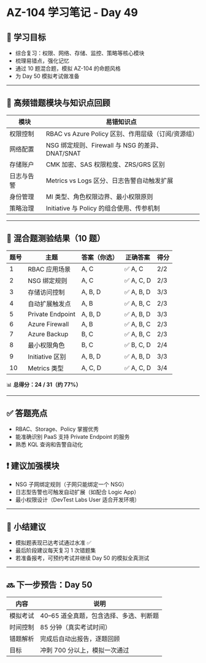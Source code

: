 # AZ-104 学习笔记 - Day 49

## 🎯 学习目标

- 综合复习：权限、网络、存储、监控、策略等核心模块
- 梳理易错点，强化记忆
- 通过 10 题混合题，模拟 AZ-104 的命题风格
- 为 Day 50 模拟考试做准备

---

## 📌 高频错题模块与知识点回顾

| 模块           | 易错知识点                                      |
|----------------|--------------------------------------------------|
| 权限控制       | RBAC vs Azure Policy 区别、作用层级（订阅/资源组） |
| 网络配置       | NSG 绑定规则、Firewall 与 NSG 的差异、DNAT/SNAT |
| 存储账户       | CMK 加密、SAS 权限粒度、ZRS/GRS 区别             |
| 日志与告警     | Metrics vs Logs 区分、日志告警自动触发扩展        |
| 身份管理       | MI 类型、角色权限边界、最小权限原则              |
| 策略治理       | Initiative 与 Policy 的组合使用、传参机制        |

---

## 🧪 混合题测验结果（10 题）

| 题号 | 主题           | 答案（你选） | 正确答案       | 得分 |
|------|----------------|--------------|----------------|------|
| 1    | RBAC 应用场景   | A, C         | ✅ A, C         | 2/2  |
| 2    | NSG 绑定规则    | A, C         | ✅ A, C, D      | 2/3  |
| 3    | 存储访问控制    | A, B, D      | ✅ A, B, D      | 3/3  |
| 4    | 自动扩展触发点  | A, B         | ✅ A, B, C      | 2/3  |
| 5    | Private Endpoint| A, B, D      | ✅ A, B, D      | 3/3  |
| 6    | Azure Firewall | A, B         | ✅ A, B, C      | 2/3  |
| 7    | Azure Backup    | B, C         | ✅ A, B, C      | 2/3  |
| 8    | 最小权限角色    | B, C         | ✅ B, C, D      | 2/4  |
| 9    | Initiative 区别 | A, B, D      | ✅ A, B, D      | 3/3  |
| 10   | Metrics 类型     | A, C, D      | ✅ A, C, D      | 3/4  |

📊 **总得分：24 / 31（约 77%）**

---

## ✅ 答题亮点

- RBAC、Storage、Policy 掌握优秀
- 能准确识别 PaaS 支持 Private Endpoint 的服务
- 熟悉 KQL 查询和告警自动化

## ❗ 建议加强模块

- NSG 子网绑定规则（子网只能绑定一个 NSG）
- 日志型告警也可触发自动扩展（如配合 Logic App）
- 最小权限设计（DevTest Labs User 适合开发环境）

---

## 🧠 小结建议

- 模拟题表现已达考试通过水准 ✅  
- 最后阶段建议每天复习 1 次错题集  
- 若准备报考，可预约考试并继续 Day 50 的模拟全真测试

---

## 🔜 下一步预告：Day 50

| 内容         | 说明                                     |
|--------------|------------------------------------------|
| 模拟考试     | 40–65 道全真题，包含选择、多选、判断题   |
| 时间控制     | 85 分钟（真实考试时间）                   |
| 错题解析     | 完成后自动出报告，逐题回顾                |
| 目标         | 冲刺 700 分以上，模拟一次通过             |

